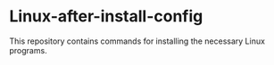 # Linux-after-install-config
This repository contains commands for installing the necessary Linux programs.
